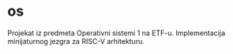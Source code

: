 # os
Projekat iz predmeta Operativni sistemi 1 na ETF-u. Implementacija minijaturnog jezgra za RISC-V arhitekturu.
